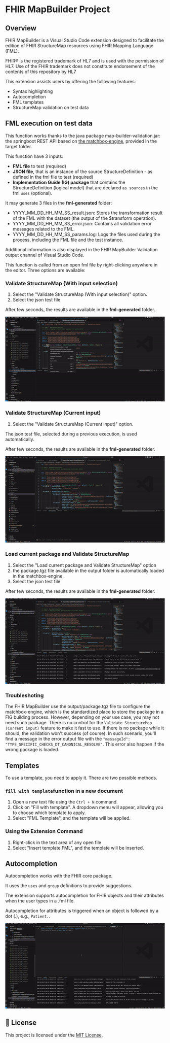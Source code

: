 # FHIR MapBuilder Project

## Overview
FHIR MapBuilder is a Visual Studio Code extension designed to facilitate the edition of FHIR StructureMap resources 
using FHIR Mapping Language (FML).

FHIR® is the registered trademark of HL7 and is used with the permission of HL7.
Use of the FHIR trademark does not constitute endorsement of the contents of this repository by HL7

This extension assists users by offering the following features:
- Syntax highlighting
- Autocompletion
- FML templates
- StructureMap validation on test data

## FML execution on test data
This function works thanks to the java package map-builder-validation.jar: the springboot REST API based on 
[the matchbox-engine](https://github.com/ahdis/matchbox), provided in the target folder.

This function have 3 inputs:
- **FML file** to test (required)
- **JSON file**, that is an instance of the source StructureDefinition - as defined in the fml file to test (required)
- **Implementation Guide (IG) package** that contains the StructureDefinition (logical model) that are declared `as sources` in the fml `uses` (optional).

It may generate 3 files in the **fml-generated** folder:
- YYYY_MM_DD_HH_MM_SS_result.json: Stores the transformation result of the FML with the dataset (the output of the $transform operation).
- YYYY_MM_DD_HH_MM_SS_error.json: Contains all validation error messages related to the FML.
- YYYY_MM_DD_HH_MM_SS_params.log: Logs the files used during the process, including the FML file and the test instance.

Additional information is also displayed in the FHIR MapBuilder Validation output channel of Visual Studio Code.

This function is called from an open fml file by right-clicking anywhere in the editor. Three options are available:

### Validate StructureMap (With input selection)

1. Select the "Validate StructureMap (With input selection)" option.
2. Select the json test file

After few seconds, the results are available in the **fml-generated** folder.

![Validate StructureMap](ext-images/fhir-mapbuilder-validation-with-selection.gif)

### Validate StructureMap (Current input)

1. Select the "Validate StructureMap (Current input)" option.

The json test file, selected during a previous execution, is used automatically.

After few seconds, the results are available in the **fml-generated** folder.

![Validate StructureMap](ext-images/fhir-mapbuilder-validation.gif)

### Load current package and Validate StructureMap

1. Select the "Load current package and Validate StructureMap" option
2. the package.tgz file available in the output folder is automatically loaded in the matchbox-engine.
3. Select the json test file

After few seconds, the results are available in the **fml-generated** folder.

![Validate StructureMap](ext-images/mapbuilder-load-engine.gif)

### Troubleshoting
The FHIR MapBuilder use the output/package.tgz file to configure the matchbox-engine, which is the standardized place to 
store the package in a FIG building process. However, depending on your use case, you may not need such package.
There is no control for the `Validate StructureMap (Current input)` feature to make it fast to use. If there is no 
package while it should, the validation won't success (of course). In such scenario, you'll find a message in the error 
output file with the `"messageId": "TYPE_SPECIFIC_CHECKS_DT_CANONICAL_RESOLVE"`. This error also happen if the wrong 
package is loaded.

## Templates

To use a template, you need to apply it. There are two possible methods.

### `fill with template`function in a new document

1. Open a new text file using the ```Ctrl + N``` command.
2. Click on "Fill with template". A dropdown menu will appear, allowing you to choose which template to apply.
3. Select "FML Template", and the template will be applied.

### Using the Extension Command

1. Right-click in the text area of any open file
2. Select "Insert template FML", and the template will be inserted.

## Autocompletion

Autocompletion works with the FHIR core package.

It uses the `uses` and `group` definitions to provide suggestions.

The extension supports autocompletion for FHIR objects and their attributes when the user types in a .fml file.

Autocompletion for attributes is triggered when an object is followed by a dot (.), e.g., `Patient.`.


![Autocomplete](ext-images/autocomplete-part1.gif)

## 📜 License

This project is licensed under the [MIT License](../LICENSE).

